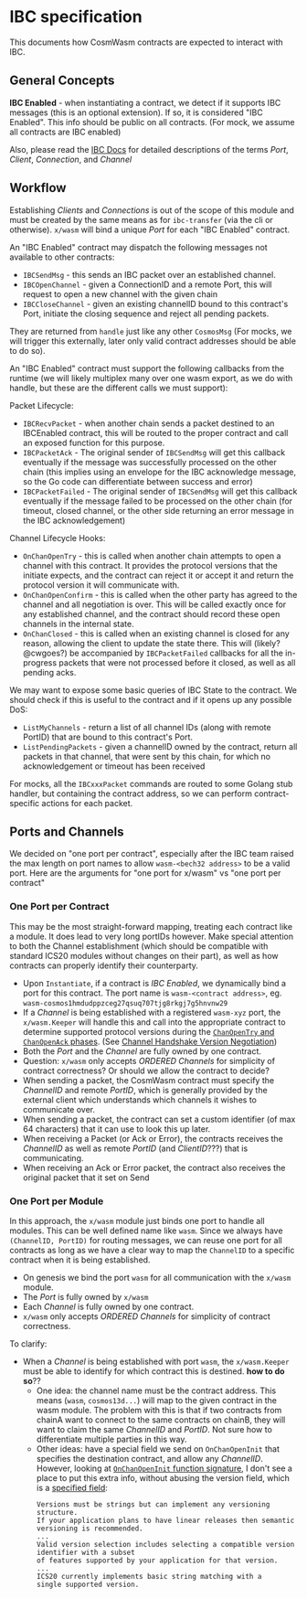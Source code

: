 # IBC specification

This documents how CosmWasm contracts are expected to interact with IBC.

## General Concepts

**IBC Enabled** - when instantiating a contract, we detect if it supports IBC messages
  (this is an optional extension). If so, it is considered "IBC Enabled".
  This info should be public on all contracts. (For mock, we assume all
  contracts are IBC enabled)
  
Also, please read the [IBC Docs](https://docs.cosmos.network/master/ibc/overview.html)
for detailed descriptions of the terms *Port*, *Client*, *Connection*,
and *Channel*
  
## Workflow

Establishing *Clients* and *Connections* is out of the scope of this
module and must be created by the same means as for `ibc-transfer`
(via the cli or otherwise). `x/wasm` will bind a unique *Port* for each
"IBC Enabled" contract.

An "IBC Enabled" contract may dispatch the following messages not available
to other contracts:

* `IBCSendMsg` - this sends an IBC packet over an established channel. 
* `IBCOpenChannel` - given a ConnectionID and a remote Port, this will request
  to open a new channel with the given chain
* `IBCCloseChannel` - given an existing channelID bound to this contract's Port,
  initiate the closing sequence and reject all pending packets.

They are returned from `handle` just like any other `CosmosMsg`
(For mocks, we will trigger this externally, later only valid contract addresses 
should be able to do so).

An "IBC Enabled" contract must support the following callbacks from the runtime
(we will likely multiplex many over one wasm export, as we do with handle, but these 
are the different calls we must support):

Packet Lifecycle:

* `IBCRecvPacket` - when another chain sends a packet destined to
  an IBCEnabled contract, this will be routed to the proper contract
  and call an exposed function for this purpose.
* `IBCPacketAck` - The original sender of `IBCSendMsg` will
  get this callback eventually if the message was successfully
  processed on the other chain (this implies using an envelope for the 
  IBC acknowledge message, so the Go code can differentiate between success and error)
* `IBCPacketFailed` - The original sender of `IBCSendMsg` will 
  get this callback eventually if the message failed to be
  processed on the other chain (for timeout, closed channel, or the 
  other side returning an error message in the IBC acknowledgement)

Channel Lifecycle Hooks:

* `OnChanOpenTry` - this is called when another chain attempts to open
  a channel with this contract. It provides the protocol versions that
  the initiate expects, and the contract can reject it or accept it
  and return the protocol version it will communicate with.
* `OnChanOpenConfirm` - this is called when the other party has agreed
  to the channel and all negotiation is over. This will be called exactly
  once for any established channel, and the contract should record these
  open channels in the internal state.
* `OnChanClosed` - this is called when an existing channel is closed
  for any reason, allowing the client to update the state there.
  This will (likely? @cwgoes?) be accompanied by `IBCPacketFailed`
  callbacks for all the in-progress packets that were not processed before
  it closed, as well as all pending acks.

We may want to expose some basic queries of IBC State to the contract.
We should check if this is useful to the contract and if it opens up
any possible DoS:

* `ListMyChannels` - return a list of all channel IDs (along with remote PortID)
  that are bound to this contract's Port.
* `ListPendingPackets` - given a channelID owned by the contract, return all packets
  in that channel, that were sent by this chain, for which no acknowledgement or timeout
  has been received

For mocks, all the `IBCxxxPacket` commands are routed to some
Golang stub handler, but containing the contract address, so we
can perform contract-specific actions for each packet.

## Ports and Channels

We decided on "one port per contract", especially after the IBC team raised
the max length on port names to allow `wasm-<bech32 address>` to be a valid port.
Here are the arguments for "one port for x/wasm" vs "one port per contract"

### One Port per Contract

This may be the most straight-forward mapping, treating each contract 
like a module. It does lead to very long portIDs however. Make special
attention to both the Channel establishment (which should be compatible
with standard ICS20 modules without changes on their part), as well
as how contracts can properly identify their counterparty.

* Upon `Instantiate`, if a contract is *IBC Enabled*, we dynamically 
  bind a port for this contract. The port name is `wasm-<contract address>`,
  eg. `wasm-cosmos1hmdudppzceg27qsuq707tjg8rkgj7g5hnvnw29`
* If a *Channel* is being established with a registered `wasm-xyz` port,
  the `x/wasm.Keeper` will handle this and call into the appropriate
  contract to determine supported protocol versions during the
  [`ChanOpenTry` and `ChanOpenAck` phases](https://docs.cosmos.network/master/ibc/overview.html#channels).
  (See [Channel Handshake Version Negotiation](https://docs.cosmos.network/master/ibc/custom.html#channel-handshake-version-negotiation))
* Both the *Port* and the *Channel* are fully owned by one contract.
* Question: `x/wasm` only accepts *ORDERED Channels* for simplicity of contract
  correctness? Or should we allow the contract to decide?
* When sending a packet, the CosmWasm contract must specify the *ChannelID*
  and remote *PortID*, which is generally provided by the external client
  which understands which channels it wishes to communicate over.
* When sending a packet, the contract can set a custom identifier (of
  max 64 characters) that it can use to look this up later.
* When receiving a Packet (or Ack or Error), the contracts receives the
  *ChannelID* as well as remote *PortID* (and *ClientID*???) that is
  communicating.
* When receiving an Ack or Error packet, the contract also receives the
  original packet that it set on Send 
  
### One Port per Module

In this approach, the `x/wasm` module just binds one port to handle all
modules. This can be well defined name like `wasm`. Since we always
have `(ChannelID, PortID)` for routing messages, we can reuse one port
for all contracts as long as we have a clear way to map the `ChannelID`
to a specific contract when it is being established.


* On genesis we bind the port `wasm` for all communication with the `x/wasm`
  module.
* The *Port* is fully owned by `x/wasm`
* Each *Channel* is fully owned by one contract.
* `x/wasm` only accepts *ORDERED Channels* for simplicity of contract
  correctness.

To clarify:

* When a *Channel* is being established with port `wasm`, the
  `x/wasm.Keeper` must be able to identify for which contract this
  is destined. **how to do so**??
  * One idea: the channel name must be the contract address. This means
    (`wasm`, `cosmos13d...`) will map to the given contract in the wasm module.
    The problem with this is that if two contracts from chainA want to
    connect to the same contracts on chainB, they will want to claim the
    same *ChannelID* and *PortID*. Not sure how to differentiate multiple
    parties in this way.
  * Other ideas: have a special field we send on `OnChanOpenInit` that
    specifies the destination contract, and allow any *ChannelID*.
    However, looking at [`OnChanOpenInit` function signature](https://docs.cosmos.network/master/ibc/custom.html#implement-ibcmodule-interface-and-callbacks),
    I don't see a place to put this extra info, without abusing the version field,
    which is a [specified field](https://docs.cosmos.network/master/ibc/custom.html#channel-handshake-version-negotiation):
    ```
    Versions must be strings but can implement any versioning structure. 
    If your application plans to have linear releases then semantic versioning is recommended.
    ... 
    Valid version selection includes selecting a compatible version identifier with a subset 
    of features supported by your application for that version.
    ...    
    ICS20 currently implements basic string matching with a
    single supported version.
    ```